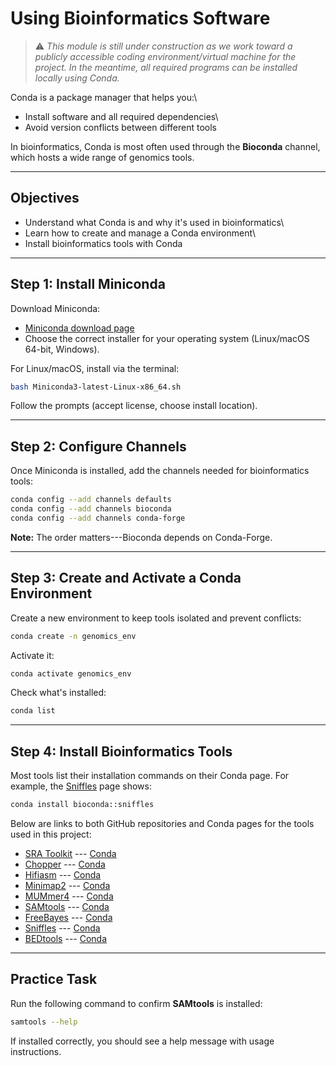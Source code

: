# Using Bioinformatics Software

> ⚠️ *This module is still under construction as we work toward a
> publicly accessible coding environment/virtual machine for the
> project. In the meantime, all required programs can be installed
> locally using Conda.*

Conda is a package manager that helps you:\
- Install software and all required dependencies\
- Avoid version conflicts between different tools

In bioinformatics, Conda is most often used through the **Bioconda**
channel, which hosts a wide range of genomics tools.

------------------------------------------------------------------------

## Objectives

-   Understand what Conda is and why it's used in bioinformatics\
-   Learn how to create and manage a Conda environment\
-   Install bioinformatics tools with Conda

------------------------------------------------------------------------

## Step 1: Install Miniconda

Download Miniconda:
- [Miniconda download page](https://docs.conda.io/en/latest/miniconda.html)
- Choose the correct installer for your operating system (Linux/macOS
64-bit, Windows).

For Linux/macOS, install via the terminal:

``` bash
bash Miniconda3-latest-Linux-x86_64.sh
```

Follow the prompts (accept license, choose install location).

------------------------------------------------------------------------

## Step 2: Configure Channels

Once Miniconda is installed, add the channels needed for bioinformatics
tools:

``` bash
conda config --add channels defaults
conda config --add channels bioconda
conda config --add channels conda-forge
```

**Note:** The order matters---Bioconda depends on Conda-Forge.

------------------------------------------------------------------------

## Step 3: Create and Activate a Conda Environment

Create a new environment to keep tools isolated and prevent conflicts:

``` bash
conda create -n genomics_env
```

Activate it:

``` bash
conda activate genomics_env
```

Check what's installed:

``` bash
conda list
```

------------------------------------------------------------------------

## Step 4: Install Bioinformatics Tools

Most tools list their installation commands on their Conda page. For
example, the [Sniffles](https://anaconda.org/bioconda/sniffles) page
shows:

``` bash
conda install bioconda::sniffles
```

Below are links to both GitHub repositories and Conda pages for the
tools used in this project:

-   [SRA Toolkit](https://github.com/ncbi/sra-tools) ---
    [Conda](https://anaconda.org/bioconda/sra-tools)
-   [Chopper](https://github.com/wdecoster/chopper) ---
    [Conda](https://anaconda.org/bioconda/chopper)
-   [Hifiasm](https://github.com/chhylp123/hifiasm) ---
    [Conda](https://anaconda.org/bioconda/hifiasm)
-   [Minimap2](https://github.com/lh3/minimap2) ---
    [Conda](https://anaconda.org/bioconda/minimap2)
-   [MUMmer4](https://github.com/mummer4/mummer) ---
    [Conda](https://anaconda.org/bioconda/mummer4)
-   [SAMtools](https://www.htslib.org/) ---
    [Conda](https://anaconda.org/bioconda/samtools)
-   [FreeBayes](https://github.com/freebayes/freebayes) ---
    [Conda](https://anaconda.org/bioconda/freebayes)
-   [Sniffles](https://github.com/fritzsedlazeck/Sniffles) ---
    [Conda](https://anaconda.org/bioconda/sniffles)
-   [BEDtools](https://bedtools.readthedocs.io/en/latest/) ---
    [Conda](https://anaconda.org/bioconda/bedtools)

------------------------------------------------------------------------

## Practice Task

Run the following command to confirm **SAMtools** is installed:

``` bash
samtools --help
```

If installed correctly, you should see a help message with usage
instructions.

